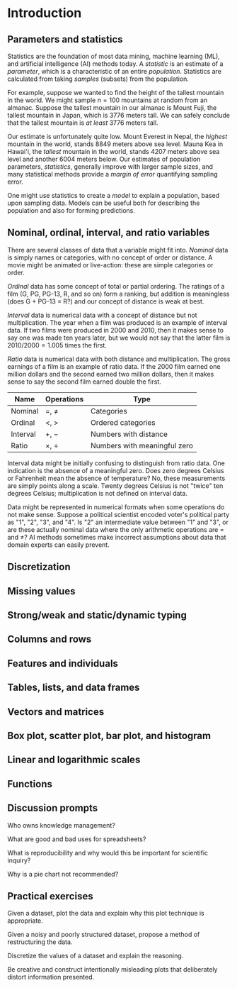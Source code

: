 # Introduction

## Parameters and statistics 

Statistics are the foundation of most data mining, machine learning (ML), and artificial intelligence (AI) methods today.
A *statistic* is an estimate of a *parameter*, which is a characteristic of an entire *population*.
Statistics are calculated from taking *samples* (subsets) from the population.

For example, suppose we wanted to find the height of the tallest mountain in the world.
We might sample $n=100$ mountains at random from an almanac.
Suppose the tallest mountain in our almanac is Mount Fuji, the tallest mountain in Japan, which is 3776 meters tall.
We can safely conclude that the tallest mountain is *at least* 3776 meters tall.

Our estimate is unfortunately quite low.
Mount Everest in Nepal, the *highest* mountain in the world, stands 8849 meters above sea level.
Mauna Kea in Hawai'i, the *tallest* mountain in the world, stands 4207 meters above sea level and another 6004 meters below.
Our estimates of population parameters, *statistics*, generally improve with larger sample sizes, and many statistical methods provide a *margin of error* quantifying sampling error.

One might use statistics to create a *model* to explain a population, based upon sampling data.
Models can be useful both for describing the population and also for forming predictions.

## Nominal, ordinal, interval, and ratio variables 

There are several classes of data that a variable might fit into.
*Nominal* data is simply names or categories, with no concept of order or distance.
A movie might be animated or live-action: these are simple categories or order.

*Ordinal* data has some concept of total or partial ordering.
The ratings of a film (G, PG, PG-13, R, and so on) form a ranking, but addition is meaningless (does G + PG-13 = R?) and our concept of distance is weak at best.

*Interval* data is numerical data with a concept of distance but not multiplication.
The year when a film was produced is an example of interval data.
If two films were produced in 2000 and 2010, then it makes sense to say one was made ten years later, but we would not say that the latter film is $2010/2000 = 1.005$ times the first.

*Ratio* data is numerical data with both distance and multiplication.
The gross earnings of a film is an example of ratio data.
If the 2000 film earned one million dollars and the second earned two million dollars, then it makes sense to say the second film earned double the first.

| Name | Operations | Type |
|-|-|-|
| Nominal | $=$, $\ne$ | Categories |
| Ordinal | $<$, $>$ | Ordered categories |
| Interval | $+$, $-$ | Numbers with distance |
| Ratio | $\times$, $\div$ | Numbers with meaningful zero |

Interval data might be initially confusing to distinguish from ratio data.
One indication is the absence of a meaningful zero.
Does zero degrees Celsius or Fahrenheit mean the absence of temperature? 
No, these measurements are simply points along a scale.
Twenty degrees Celsius is not "twice" ten degrees Celsius; multiplication is not defined on interval data.

Data might be represented in numerical formats when some operations do not make sense.
Suppose a political scientist encoded voter's political party as "1", "2", "3", and "4".
Is "2" an intermediate value between "1" and "3", or are these actually nominal data where the only arithmetic operations are $=$ and $\ne$?
AI methods sometimes make incorrect assumptions about data that domain experts can easily prevent.

## Discretization 



## Missing values 

## Strong/weak and static/dynamic typing 

## Columns and rows 

## Features and individuals 

## Tables, lists, and data frames 

## Vectors and matrices

## Box plot, scatter plot, bar plot, and histogram 

## Linear and logarithmic scales 

## Functions 

## Discussion prompts

Who owns knowledge management? 

What are good and bad uses for spreadsheets? 

What is reproducibility and why would this be important for scientific inquiry? 

Why is a pie chart not recommended? 

## Practical exercises

Given a dataset, plot the data and explain why this plot technique is appropriate. 

Given a noisy and poorly structured dataset, propose a method of restructuring the data. 

Discretize the values of a dataset and explain the reasoning. 

Be creative and construct intentionally misleading plots that deliberately distort information presented.  


